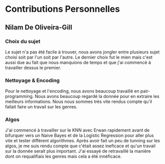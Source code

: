 # Contributions Personnelles

## Nilam De Oliveira-Gill

### Choix du sujet

Le sujet n'a pas été facile à trouver, nous avons jongler entre plusieurs sujet choisi soit par l'un
soit par l'autre. Le dernier choix fut le mien mais c'est aussi due au fait que nous manquions de temps
et que j'ai commencé à travailler dessus le premier.

### Nettoyage & Encoding

Pour le nettoyage et l'encoding, nous avons beaucoup travaillé en pair-programming. Nous avons beaucoup regardé
la donnée pour en extraire les meilleurs informations. Nous nous sommes très vite rendus compte qu'il fallait faire
un travail sur les genres.

### Algos

J'ai commencé à travailler sur le KNN avec Erwan rapidement avant de bifurquer vers un Naive Bayes et de la Logistic
Regression pour aller plus vite et tester différent algorithmes. Après avoir fait un peu de tunning sur les algos,
je me suis rendu compte que c'était assez ineficace et qu'un travail sur la donnée serait plus important.
J'ai essayé de retravaillé la manière dont on requalifiais les genres mais cela a été innéficace.